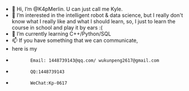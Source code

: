 - 👋 Hi, I’m @K4pMerlin. U can just call me Kyle.
- 👀 I’m interested in the intelligent robot & data science, 
      but I really don't know what I really like and what I should learn, 
      so, I just to learn the course in school and play it by ears :(
- 🌱 I’m currently learning C++/Python/SQL
- 📫 If you have something that we can communicate, 
- here is my 
-            Email: 1448739143@qq.com/ wukunpeng2617@gmail.com
-            QQ:1448739143
-            WeChat:Kp-0617

<!---
K4pMerlin/K4pMerlin is a ✨ special ✨ repository because its `README.md` (this file) appears on your GitHub profile.
You can click the Preview link to take a look at your changes.
--->
